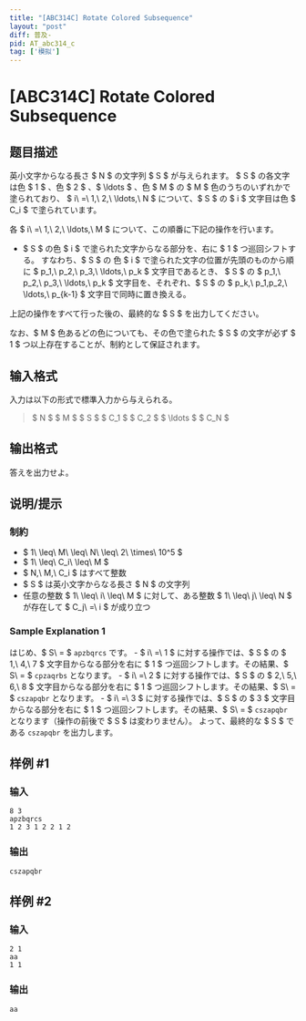 ```yaml
---
title: "[ABC314C] Rotate Colored Subsequence"
layout: "post"
diff: 普及-
pid: AT_abc314_c
tag: ['模拟']
---
```


# [ABC314C] Rotate Colored Subsequence

## 题目描述

[problemUrl]: https://atcoder.jp/contests/abc314/tasks/abc314_c

英小文字からなる長さ $ N $ の文字列 $ S $ が与えられます。 $ S $ の各文字は色 $ 1 $ 、色 $ 2 $ 、$ \ldots $ 、色 $ M $ の $ M $ 色のうちのいずれかで塗られており、 $ i\ =\ 1,\ 2,\ \ldots,\ N $ について、$ S $ の $ i $ 文字目は色 $ C_i $ で塗られています。

各 $ i\ =\ 1,\ 2,\ \ldots,\ M $ について、この順番に下記の操作を行います。

- $ S $ の色 $ i $ で塗られた文字からなる部分を、右に $ 1 $ つ巡回シフトする。 すなわち、$ S $ の 色 $ i $ で塗られた文字の位置が先頭のものから順に $ p_1,\ p_2,\ p_3,\ \ldots,\ p_k $ 文字目であるとき、 $ S $ の $ p_1,\ p_2,\ p_3,\ \ldots,\ p_k $ 文字目を、それぞれ、$ S $ の $ p_k,\ p_1,p_2,\ \ldots,\ p_{k-1} $ 文字目で同時に置き換える。

上記の操作をすべて行った後の、最終的な $ S $ を出力してください。

なお、$ M $ 色あるどの色についても、その色で塗られた $ S $ の文字が必ず $ 1 $ つ以上存在することが、制約として保証されます。

## 输入格式

入力は以下の形式で標準入力から与えられる。

> $ N $ $ M $ $ S $ $ C_1 $ $ C_2 $ $ \ldots $ $ C_N $

## 输出格式

答えを出力せよ。

## 说明/提示

### 制約

- $ 1\ \leq\ M\ \leq\ N\ \leq\ 2\ \times\ 10^5 $
- $ 1\ \leq\ C_i\ \leq\ M $
- $ N,\ M,\ C_i $ はすべて整数
- $ S $ は英小文字からなる長さ $ N $ の文字列
- 任意の整数 $ 1\ \leq\ i\ \leq\ M $ に対して、ある整数 $ 1\ \leq\ j\ \leq\ N $ が存在して $ C_j\ =\ i $ が成り立つ

### Sample Explanation 1

はじめ、$ S\ = $ `apzbqrcs` です。 - $ i\ =\ 1 $ に対する操作では、$ S $ の $ 1,\ 4,\ 7 $ 文字目からなる部分を右に $ 1 $ つ巡回シフトします。その結果、$ S\ = $ `cpzaqrbs` となります。 - $ i\ =\ 2 $ に対する操作では、$ S $ の $ 2,\ 5,\ 6,\ 8 $ 文字目からなる部分を右に $ 1 $ つ巡回シフトします。その結果、$ S\ = $ `cszapqbr` となります。 - $ i\ =\ 3 $ に対する操作では、$ S $ の $ 3 $ 文字目からなる部分を右に $ 1 $ つ巡回シフトします。その結果、$ S\ = $ `cszapqbr` となります（操作の前後で $ S $ は変わりません）。 よって、最終的な $ S $ である `cszapqbr` を出力します。

## 样例 #1

### 输入

```
8 3
apzbqrcs
1 2 3 1 2 2 1 2
```

### 输出

```
cszapqbr
```

## 样例 #2

### 输入

```
2 1
aa
1 1
```

### 输出

```
aa
```

